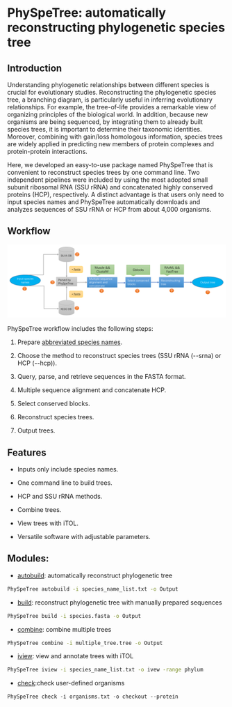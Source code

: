 
# PhySpeTree: automatically reconstructing phylogenetic species tree


## Introduction

Understanding phylogenetic relationships between different species is crucial for evolutionary studies. Reconstructing the
phylogenetic species tree, a branching diagram, is particularly useful in inferring evolutionary relationships. For example,
the tree-of-life provides a remarkable view of organizing principles of the biological world. In addition, because new organisms 
are being sequenced, by integrating them to already built species trees, it is important to determine their taxonomic identities. 
Moreover, combining with gain/loss homologous information, species trees are widely applied in predicting new members of 
protein complexes and protein-protein interactions.

Here, we developed an easy-to-use package named PhySpeTree that is convenient to reconstruct species trees by one command line.
Two independent pipelines were included by using the most adopted small subunit ribosomal RNA (SSU rRNA) and concatenated highly
conserved proteins (HCP), respectively. A distinct advantage is that users only need to input species names and PhySpeTree
automatically downloads and analyzes sequences of SSU rRNA or HCP from about 4,000 organisms.

## Workflow


![workflow](img/PhySpeTree_work_follow.png)


PhySpeTree workflow includes the following steps:

1. Prepare [abbreviated species names][1].

2. Choose the method to reconstruct species trees (SSU rRNA (--srna) or HCP (--hcp)).

3. Query, parse, and retrieve sequences in the FASTA format.

4. Multiple sequence alignment and concatenate HCP.

5. Select conserved blocks.

6. Reconstruct species trees.

7. Output trees.


## Features

- Inputs only include species names.

- One command line to build trees.

- HCP and SSU rRNA methods.

- Combine trees.

- View trees with iTOL.

- Versatile software with adjustable parameters.

## Modules:

* [autobuild](usage.md#autobuild): automatically reconstruct phylogenetic tree

```bash
PhySpeTree autobuild -i species_name_list.txt -o Output
```


* [build](usage.md#build): reconstruct phylogenetic tree with manually prepared sequences

```bash
PhySpeTree build -i species.fasta -o Output
```

* [combine](usage.md#combine): combine multiple trees

```bash
PhySpeTree combine -i multiple_tree.tree -o Output
```

* [iview](usage.md#iview): view and annotate trees with iTOL

```bash
PhySpeTree iview -i species_name_list.txt -o ivew -range phylum 
```

* [check](usage.md#check):check user-defined organisms

```
PhySpeTree check -i organisms.txt -o checkout --protein
```

[1]: example/organism_example_list.txt
